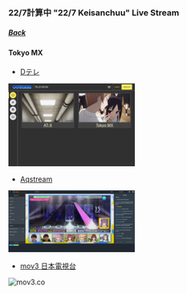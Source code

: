 ### 22/7計算中 "22/7 Keisanchuu" Live Stream
##### [Back](../readme.md)

#### Tokyo MX

- <a target="_blank" rel="noopener noreferrer" href="http://dsgstng.herokuapp.com/tv">Dテレ</a><br>
<img src="../Img/dsgstng.JPG" alt="dsgstng" width="50%">

- <a target="_blank" rel="noopener noreferrer" href="https://aqstream.com/jp/tmx/Tokyo-MX">Aqstream</a><br>
<img src="../Img/aqstream.png" alt="aqstream" width="50%">

- <a target="_blank" rel="noopener noreferrer" href="http://mov3.co/tokyomx/">mov3 日本電視台</a><br>
<img src="../Img/mov3.png" alt="mov3.co" width="50%">
